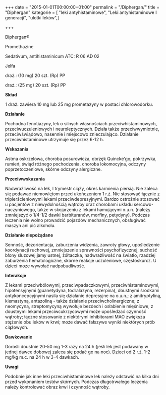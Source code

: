 +++
date = "2015-01-01T00:00:00+01:00"
permalink = "/Diphergan/"
title = "Diphergan"
kategorie = [ "leki antyhistaminowe", "Leki antyhistaminowe I generacji", "ulotki leków",]

+++

Diphergan®

Promethazine

Sedativum, antihistaminicum ATC: R 06 AD 02

Jelfa

draż.: (10 mg) 20 szt. (Rp) PP

draż.: (25 mg) 20 szt. (Rp) PP

**Skład**

1 draż. zawiera 10 mg lub 25 mg prometazyny w postaci chlorowodorku.

**Działanie**

Pochodna fenotiazyny, lek o silnych własnościach przeciwhistaminowych, przeciwuczuleniowych i neuroleptycznych. Działa także przeciwwymiotnie, przeciwświądowo, nasennie i miejscowo znieczulająco. Działanie przeciwhistaminowe utrzymuje się przez 6-12 h.

**Wskazania**

Astma oskrzelowa, choroba posurowicza, obrzęk Quincke'go, pokrzywka, rumień, świąd różnego pochodzenia, choroba lokomocyjna, odczyny poprzetoczeniowe, skórne odczyny alergiczne.

**Przeciwwskazania**

Nadwrażliwość na lek, I trymestr ciąży, okres karmienia piersią. Nie zaleca się podawać niemowlętom przed ukończeniem 1 r.ż. Nie stosować łącznie z tripierścieniowymi lekami przeciwdepresyjnymi. Bardzo ostrożnie stosować u pacjentów z niewydolnością wątroby oraz chorobami układu sercowo-naczyniowego, także w skojarzeniu z lekami hamującymi o.u.n. (należy zmniejszyć o 1/4-1/2 dawki barbituranów, morfiny, petydyny). Podczas leczenia nie wolno prowadzić pojazdów mechanicznych, obsługiwać maszyn ani pić alkoholu.

**Działanie niepożądane**

Senność, dezorientacja, zaburzenia widzenia, zawroty głowy, upośledzenie koordynacji ruchowej, zmniejszenie sprawności psychofizycznej, suchość błony śluzowej jamy ustnej, żółtaczka, nadwrażliwość na światło, rzadziej zaburzenia hematologiczne, skórne reakcje uczuleniowe, częstoskurcz. U dzieci może wywołać nadpobudliwość.

**Interakcje**

Z lekami przeciwbólowymi, przeciwpadaczkowymi, przeciwhistaminowymi, hipotensyjnymi (guanetydyna, todralazyna, rezerpina), doustnymi środkami antykoncepcyjnymi nasila się działanie depresyjne na o.u.n.; z amitryptyliną, klemastyną, antazoliną - także działanie przeciwcholinergiczne; z neomycyną, streptomycyną wywołuje bezdech i osłabienie mięśniowe; z doustnymi lekami przeciwcukrzycowymi może upośledzać czynność wątroby; łączne stosowanie z niektórymi inhibitorami MAO zwiększa stężenie obu leków w krwi; może dawać fałszywe wyniki niektórych prób ciążowych.

**Dawkowanie**

Dorośli doustnie 20-50 mg 1-3 razy na 24 h (jeśli lek jest podawany w jednej dawce dobowej zaleca się podać go na noc). Dzieci od 2 r.ż. 1-2 mg/kg m.c. na 24 h w 3-4 dawkach.

**Uwagi**

Podobnie jak inne leki przeciwhistaminowe lek należy odstawić na kilka dni przed wykonaniem testów skórnych. Podczas długotrwałego leczenia należy kontrolować obraz krwi i czynność wątroby.
